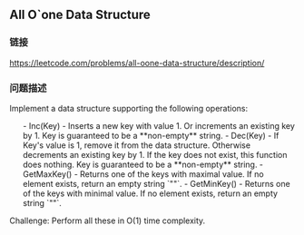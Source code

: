 ## All O`one Data Structure  
### 链接  
https://leetcode.com/problems/all-oone-data-structure/description/  
### 问题描述
Implement a data structure supporting the following operations:


<ol>
- Inc(Key) - Inserts a new key <Key> with value 1. Or increments an existing key by 1. Key is guaranteed to be a **non-empty** string.
- Dec(Key) - If Key's value is 1, remove it from the data structure. Otherwise decrements an existing key by 1. If the key does not exist, this function does nothing. Key is guaranteed to be a **non-empty** string.
- GetMaxKey() - Returns one of the keys with maximal value. If no element exists, return an empty string `""`.
- GetMinKey() - Returns one of the keys with minimal value. If no element exists, return an empty string `""`.
</ol>



Challenge: Perform all these in O(1) time complexity.

